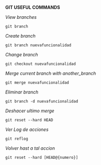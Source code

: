 **GIT USEFUL COMMANDS**

*View branches*
```
git branch
```

*Create branch*
```
git branch nuevafuncionalidad
```

*Change branch*
```
git checkout nuevafuncionalidad
```

*Merge current branch with another_branch*
```
git merge nuevafuncionalidad
```

*Eliminar branch*
```
git branch -d nuevafuncionalidad
```

*Deshacer ultimo merge*
```
git reset --hard HEAD
```

*Ver Log de acciones*
```
git reflog
```

*Volver hast a tal accion*
```
git reset --hard [HEAD@{numero}]
```